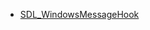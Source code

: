 <!-- BEGIN CATEGORY LIST -->
- [SDL_WindowsMessageHook](SDL_WindowsMessageHook)
<!-- END CATEGORY LIST -->
